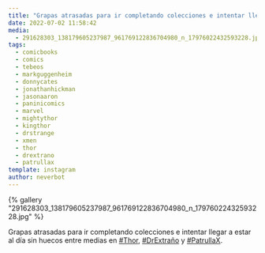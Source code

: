 ```yaml
---
title: "Grapas atrasadas para ir completando colecciones e intentar llegar a estar al día sin huecos entre medias en #Thor, #DrExtraño y #PatrullaX"
date: 2022-07-02 11:58:42
media: 
  - 291628303_138179605237987_961769122836704980_n_17976022432593228.jpg
tags: 
  - comicbooks
  - comics
  - tebeos
  - markguggenheim
  - donnycates
  - jonathanhickman
  - jasonaaron
  - paninicomics
  - marvel
  - mightythor
  - kingthor
  - drstrange
  - xmen
  - thor
  - drextrano
  - patrullax
template: instagram
author: neverbot
---
```


{% gallery "291628303_138179605237987_961769122836704980_n_17976022432593228.jpg" %}

Grapas atrasadas para ir completando colecciones e intentar llegar a estar al día sin huecos entre medias en [#Thor](/tags/thor), [#DrExtraño](/tags/drextrano) y [#PatrullaX](/tags/patrullax).
